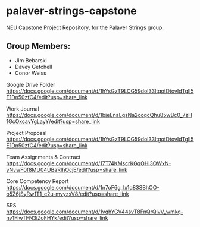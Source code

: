# palaver-strings-capstone
NEU Capstone Project Repository, for the Palaver Strings group. 

## Group Members: 
- Jim Bebarski
- Davey Getchell
- Conor Weiss

Google Drive Folder
https://docs.google.com/document/d/1hYsGzT9LCG59dol33ltgotDtovIdTglI5E1Dn50zfC4/edit?usp=share_link

Work Journal
https://docs.google.com/document/d/1bjeEnaLqsNa2ccqcQhu85wBc0_7zH1GcOxcavYgLayY/edit?usp=share_link

Project Proposal
https://docs.google.com/document/d/1hYsGzT9LCG59dol33ltgotDtovIdTglI5E1Dn50zfC4/edit?usp=share_link

Team Assignments & Contract
https://docs.google.com/document/d/17T74KMscrKGqOHl3OWxN-yNvwF0f8MU04UBaRIhOcjE/edit?usp=share_link

Core Competency Report
https://docs.google.com/document/d/1n7oF6g_lx1q83SBhOO-o5Z6jSyRw1T1_c2u-mvyzsV8/edit?usp=share_link

SRS
https://docs.google.com/document/d/1vqhYGV44svT8FnQrQivV_wmkq-nv1FlwTFN3iZoFHYk/edit?usp=share_link




